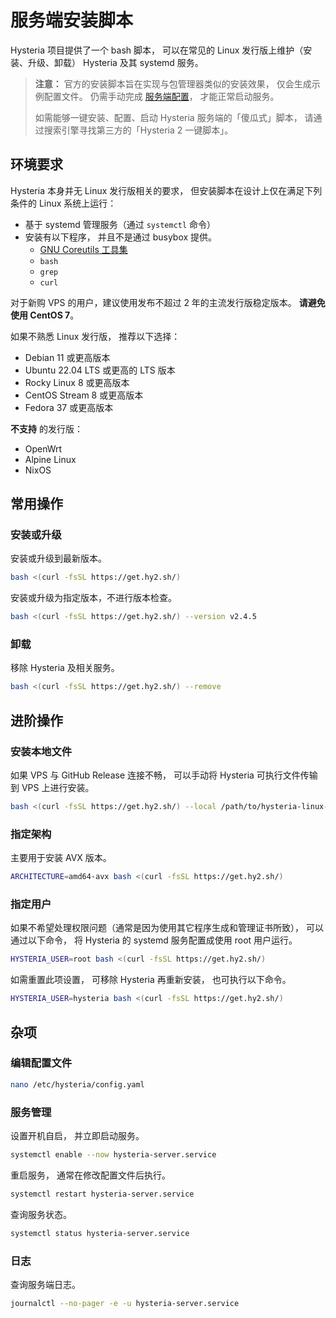 # 服务端安装脚本

Hysteria 项目提供了一个 bash 脚本， 可以在常见的 Linux 发行版上维护（安装、升级、卸载） Hysteria 及其 systemd 服务。

> **注意：** 官方的安装脚本旨在实现与包管理器类似的安装效果， 仅会生成示例配置文件。
> 仍需手动完成 [服务端配置](./Server.md)， 才能正常启动服务。
>
> 如需能够一键安装、配置、启动 Hysteria 服务端的「傻瓜式」脚本， 请通过搜索引擎寻找第三方的「Hysteria 2 一键脚本」。

## 环境要求

Hysteria 本身并无 Linux 发行版相关的要求，
但安装脚本在设计上仅在满足下列条件的 Linux 系统上运行：

- 基于 systemd 管理服务（通过 `systemctl` 命令）
- 安装有以下程序， 并且不是通过 busybox 提供。
  - [GNU Coreutils 工具集](https://zh.wikipedia.org/wiki/GNU%E6%A0%B8%E5%BF%83%E5%B7%A5%E5%85%B7%E7%BB%84)
  - `bash`
  - `grep`
  - `curl`

对于新购 VPS 的用户，建议使用发布不超过 2 年的主流发行版稳定版本。 **请避免使用 CentOS 7**。

如果不熟悉 Linux 发行版， 推荐以下选择：

- Debian 11 或更高版本
- Ubuntu 22.04 LTS 或更高的 LTS 版本
- Rocky Linux 8 或更高版本
- CentOS Stream 8 或更高版本
- Fedora 37 或更高版本

**不支持** 的发行版：

- OpenWrt
- Alpine Linux
- NixOS

## 常用操作

### 安装或升级

安装或升级到最新版本。

```sh
bash <(curl -fsSL https://get.hy2.sh/)
```

安装或升级为指定版本，不进行版本检查。

```sh
bash <(curl -fsSL https://get.hy2.sh/) --version v2.4.5
```

### 卸载

移除 Hysteria 及相关服务。

```sh
bash <(curl -fsSL https://get.hy2.sh/) --remove
```

## 进阶操作

### 安装本地文件

如果 VPS 与 GitHub Release 连接不畅， 可以手动将 Hysteria 可执行文件传输到 VPS 上进行安装。

```sh
bash <(curl -fsSL https://get.hy2.sh/) --local /path/to/hysteria-linux-amd64
```

### 指定架构

主要用于安装 AVX 版本。

```sh
ARCHITECTURE=amd64-avx bash <(curl -fsSL https://get.hy2.sh/)
```

### 指定用户

如果不希望处理权限问题（通常是因为使用其它程序生成和管理证书所致），
可以通过以下命令， 将 Hysteria 的 systemd 服务配置成使用 root 用户运行。

```sh
HYSTERIA_USER=root bash <(curl -fsSL https://get.hy2.sh/)
```

如需重置此项设置， 可移除 Hysteria 再重新安装， 也可执行以下命令。

```sh
HYSTERIA_USER=hysteria bash <(curl -fsSL https://get.hy2.sh/)
```

## 杂项

### 编辑配置文件

```sh
nano /etc/hysteria/config.yaml
```

### 服务管理

设置开机自启， 并立即启动服务。

```sh
systemctl enable --now hysteria-server.service
```

重启服务， 通常在修改配置文件后执行。

```sh
systemctl restart hysteria-server.service
```

查询服务状态。

```sh
systemctl status hysteria-server.service
```

### 日志

查询服务端日志。

```sh
journalctl --no-pager -e -u hysteria-server.service
```
